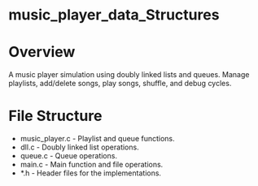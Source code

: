 # music_player_data_Structures
# Overview
A music player simulation using doubly linked lists and queues. Manage playlists, add/delete songs, play songs, shuffle, and debug cycles.

# File Structure
- music_player.c - Playlist and queue functions.
- dll.c - Doubly linked list operations.
- queue.c - Queue operations.
- main.c - Main function and file operations.
- *.h - Header files for the implementations.
